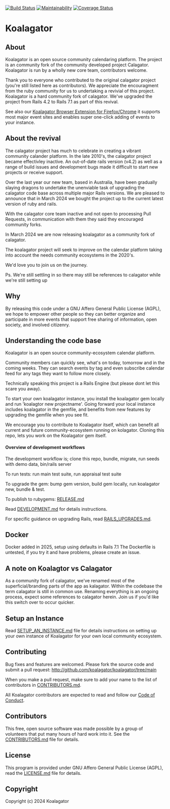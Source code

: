 [![Build Status](https://github.com/koalagator/koalagator/actions/workflows/test.yaml/badge.svg)](https://github.com/koalagator/koalagator/actions/workflows/test.yaml)
[![Maintainability](https://api.codeclimate.com/v1/badges/ebc339bb7a91acaafeba/maintainability)](https://codeclimate.com/github/koalagator/koalagator/maintainability)
[![Coverage Status](https://coveralls.io/repos/github/koalagator/koalagator/badge.svg?branch=main)](https://coveralls.io/github/koalagator/koalagator?branch=main)


Koalagator
=========

About
-----

Koalagator is an open source community calendaring platform.
The project is an community fork of the community developed project Calagator.
Koalagator is run by a wholly new core team, contributors welcome.

Thank you to everyone who contributed to the original calagator project (you're still listed here as contributors).
We appreciate the encouragment from the ruby community for us to undertaking a revivial of this project.
Koalagator is a hard community fork of calagator. We've upgraded the project from Rails 4.2 to Rails 7.1 as part of this revival.

See also our [Koalagator Browser Extension for Firefox/Chrome](https://github.com/koalagator/koalagator-browser-extension) it supports most major event sites and enables super one-click adding of events to your instance.

About the revival
-----------------

The calagator project has much to celebrate in creating a vibrant community calander platform.
In the late 2010's, the calagator project became effectivley inactive. An out-of-date rails version (v4.2) as well as a range of build issues and development bugs made it difficult to start new projects or receive support.

Over the last year our new team, based in Australia, have been gradually slaying dragons to undertake the unenviable task of upgrading the calagator code base across multiple major Rails versions. We are pleased to announce that in March 2024 we bought the project up to the current latest version of ruby and rails. 

With the calagator core team inactive and not open to processing Pull Requests, in communication with them they said they encouraged community forks. 

In March 2024 we are now releasing koalagator as a community fork of calagator.

The koalagator project will seek to improve on the calendar platform taking into account the needs community ecosystems in the 2020's.

We'd love you to join us on the journey.

Ps. We're still settling in so there may still be references to calagator while we're still setting up

Why
---

By releasing this code under a GNU Affero General Public License (AGPL), we hope to empower other people so they can better organize and participate in more events that support free sharing of information, open society, and involved citizenry.

Understanding the code base
---------------------------
Koalagator is an open source community-ecosystem calendar platform.

Community members can quickly see, what's on today, tomorrow and in the coming weeks.
They can search events by tag and even subscribe calendar feed for any tags they want to follow more closely.

Technically speaking this project is a Rails Engine (but please dont let this scare you away).

To start your own koalagator instance, you install the koalagator gem locally and run 'koalagtor new projectname'.
Going forward your local instance includes koalagator in the gemfile, and benefits from new features by upgrading the gemfile when you see fit.

We encourage you to contribute to Koalagator itself, which can benefit all current and future community-ecosystem running on kolagator. Cloning this repo, lets you work on the Koalagator gem itself. 

#### Overview of development workflows

The development workflow is; clone this repo, bundle, migrate, run seeds with demo data, bin/rails server

To run tests: run main test suite, run appraisal test suite

To upgrade the gem: bump gem version, build gem locally, run koalagator new, bundle & test.

To publish to rubygems: [RELEASE.md](https://github.com/koalagator/koalagator/blob/main/RELEASE.md)

Read [DEVELOPMENT.md](http://github.com/koalagator/koalagator/blob/main/DEVELOPMENT.md) for details instructions.

For specific guidance on upgrading Rails, read [RAILS_UPGRADES.md](http://github.com/koalagator/koalagator/blob/main/RAILS_UPGRADES.md).

## Docker

Docker added in 2025, setup using defaults in Rails 7.1
The Dockerfile is untested, if you try it and have problems, please create an issue.

## A note on Koalagtor vs Calagator

As a community fork of calagator, we've renamed most of the superficial/branding parts of the app as kalagator.
Within the codebase the term calagator is still in common use. Renaming everything is an ongoing process, expect some references to calagator herein. Join us if you'd like this switch over to occur quicker.

Setup an Instance
-----------------

Read [SETUP_AN_INSTANCE.md](https://github.com/koalagator/koalagator/blob/main/SETUP_AN_INSTANCE.md) file for details instructions on setting up your own instance of Koalagator for your own local community ecosystem.

Contributing
------------

Bug fixes and features are welcomed. Please fork the source code and submit a pull request: <http://github.com/koalagator/koalagator/tree/main>

When you make a pull request, make sure to add your name to the list of contributors in [CONTRIBUTORS.md](http://github.com/koalagator/koalagator/blob/main/CONTRIBUTORS.md).

All Koalagator contributors are expected to read and follow our [Code of Conduct](https://github.com/koalagator/koalagator/blob/main/CODE_OF_CONDUCT.md).

Contributors
------------

This free, open source software was made possible by a group of volunteers that put many hours of hard work into it. See the [CONTRIBUTORS.md](http://github.com/koalagator/koalagator/blob/main/CONTRIBUTORS.md) file for details.


License
-------

This program is provided under GNU Affero General Public License (AGPL), read the [LICENSE.md](http://github.com/koalagator/koalagator/blob/main/LICENSE.md) file for details.


Copyright
---------

Copyright (c) 2024 Koalagator
